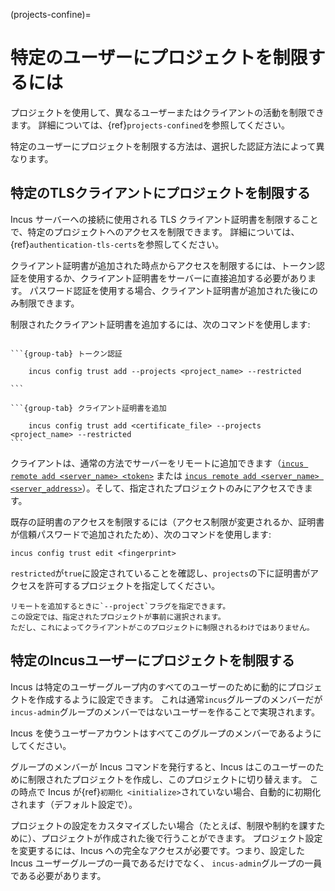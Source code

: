 (projects-confine)=
# 特定のユーザーにプロジェクトを制限するには

プロジェクトを使用して、異なるユーザーまたはクライアントの活動を制限できます。
詳細については、{ref}`projects-confined`を参照してください。

特定のユーザーにプロジェクトを制限する方法は、選択した認証方法によって異なります。

## 特定のTLSクライアントにプロジェクトを制限する

Incus サーバーへの接続に使用される TLS クライアント証明書を制限することで、特定のプロジェクトへのアクセスを制限できます。
詳細については、{ref}`authentication-tls-certs`を参照してください。

クライアント証明書が追加された時点からアクセスを制限するには、トークン認証を使用するか、クライアント証明書をサーバーに直接追加する必要があります。
パスワード認証を使用する場合、クライアント証明書が追加された後にのみ制限できます。

制限されたクライアント証明書を追加するには、次のコマンドを使用します:

````{tabs}

```{group-tab} トークン認証

    incus config trust add --projects <project_name> --restricted

```

```{group-tab} クライアント証明書を追加

    incus config trust add <certificate_file> --projects <project_name> --restricted
```

````

クライアントは、通常の方法でサーバーをリモートに追加できます（[`incus remote add <server_name> <token>`](incus_remote_add.md) または [`incus remote add <server_name> <server_address>`](incus_remote_add.md)）。そして、指定されたプロジェクトのみにアクセスできます。

既存の証明書のアクセスを制限するには（アクセス制限が変更されるか、証明書が信頼パスワードで追加されたため）、次のコマンドを使用します:

    incus config trust edit <fingerprint>

`restricted`が`true`に設定されていることを確認し、`projects`の下に証明書がアクセスを許可するプロジェクトを指定してください。

```{note}
リモートを追加するときに`--project`フラグを指定できます。
この設定では、指定されたプロジェクトが事前に選択されます。
ただし、これによってクライアントがこのプロジェクトに制限されるわけではありません。
```

## 特定のIncusユーザーにプロジェクトを制限する

Incus は特定のユーザーグループ内のすべてのユーザーのために動的にプロジェクトを作成するように設定できます。
これは通常`incus`グループのメンバーだが`incus-admin`グループのメンバーではないユーザーを作ることで実現されます。

Incus を使うユーザーアカウントはすべてこのグループのメンバーであるようにしてください。

グループのメンバーが Incus コマンドを発行すると、Incus はこのユーザーのために制限されたプロジェクトを作成し、このプロジェクトに切り替えます。
この時点で Incus が{ref}`初期化 <initialize>`されていない場合、自動的に初期化されます（デフォルト設定で）。

プロジェクトの設定をカスタマイズしたい場合（たとえば、制限や制約を課すために）、プロジェクトが作成された後で行うことができます。
プロジェクト設定を変更するには、Incus への完全なアクセスが必要です。つまり、設定した Incus ユーザーグループの一員であるだけでなく、 `incus-admin`グループの一員である必要があります。
